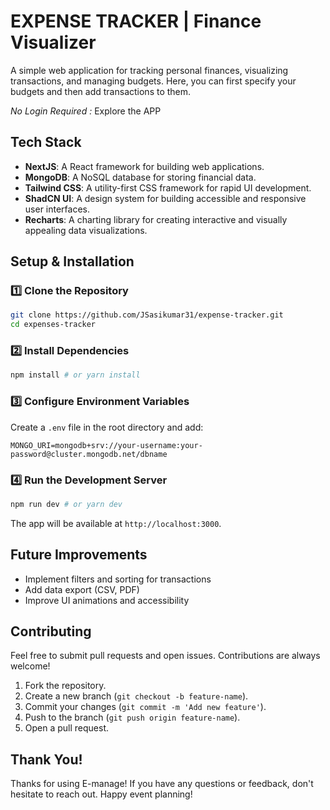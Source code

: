 # EXPENSE TRACKER | Finance Visualizer

A simple web application for tracking personal finances, visualizing transactions, and managing budgets. Here, you can first specify your budgets and then add transactions to them.

_No Login Required :_ Explore the APP

## Tech Stack

-   **NextJS**: A React framework for building web applications.
-   **MongoDB**: A NoSQL database for storing financial data.
-   **Tailwind CSS**: A utility-first CSS framework for rapid UI development.
-   **ShadCN UI**: A design system for building accessible and responsive user interfaces.
-   **Recharts**: A charting library for creating interactive and visually appealing data visualizations.



## Setup & Installation

### 1️⃣ Clone the Repository

```sh
git clone https://github.com/JSasikumar31/expense-tracker.git
cd expenses-tracker
```

### 2️⃣ Install Dependencies

```sh
npm install # or yarn install
```

### 3️⃣ Configure Environment Variables

Create a `.env` file in the root directory and add:

```env
MONGO_URI=mongodb+srv://your-username:your-password@cluster.mongodb.net/dbname
```

### 4️⃣ Run the Development Server

```sh
npm run dev # or yarn dev
```

The app will be available at `http://localhost:3000`.

## Future Improvements

-   Implement filters and sorting for transactions
-   Add data export (CSV, PDF)
-   Improve UI animations and accessibility

## Contributing

Feel free to submit pull requests and open issues. Contributions are always welcome!

1. Fork the repository.
2. Create a new branch (`git checkout -b feature-name`).
3. Commit your changes (`git commit -m 'Add new feature'`).
4. Push to the branch (`git push origin feature-name`).
5. Open a pull request.





## Thank You!

Thanks for using E-manage! If you have any questions or feedback, don't hesitate to reach out. Happy event planning!
